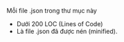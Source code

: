 Mỗi file .json trong thư mục này
- Dưới 200 LOC (Lines of Code)
- Là file .json đã được nén (minified).
